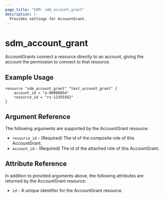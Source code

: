 ```yaml
---
page_title: "SDM: sdm_account_grant"
description: |-
  Provides settings for AccountGrant.
---
```

# sdm_account_grant

AccountGrants connect a resource directly to an account, giving the account the permission to connect to that resource.
## Example Usage

```hcl
resource "sdm_account_grant" "test_account_grant" {
    account_id = "a-00000054"
    resource_id = "rs-12355562"
}
```
## Argument Reference
The following arguments are supported by the AccountGrant resource:
* `resource_id` - (Required) The id of the composite role of this AccountGrant.
* `account_id` - (Required) The id of the attached role of this AccountGrant.
## Attribute Reference
In addition to provided arguments above, the following attributes are returned by the AccountGrant resource:
* `id` - A unique identifier for the AccountGrant resource.

